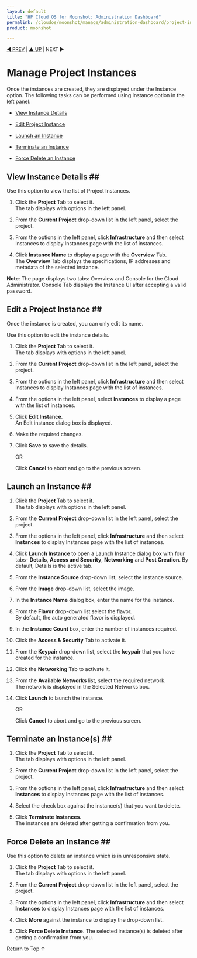 ```yaml
---
layout: default
title: "HP Cloud OS for Moonshot: Administration Dashboard"
permalink: /cloudos/moonshot/manage/administration-dashboard/project-instances/
product: moonshot

---
```


<script>

function PageRefresh {
onLoad="window.refresh"
}

PageRefresh();

</script>

<p style="font-size: small;"> <a href="/cloudos/moonshot/manage/">&#9664; PREV</a> | <a href="/cloudos/moonshot/manage">&#9650; UP</a> | NEXT &#9654;</p>

# Manage Project Instances #

Once the instances are created, they are displayed under the Instance option. The following tasks can be performed using Instance option in the left panel:

* <a href="#View Instance Details">View Instance Details</a>

* <a href="#Edit Project Instance">Edit Project Instance</a>

* <a href="#Launch an Instance">Launch an Instance</a>

* <a href="#Terminate an Instance">Terminate an Instance</a>

* <a href="#Force Delete an Instance">Force Delete an Instance</a>


## View Instance Details ##<a name="View Instance Details"></a>

Use this option to view the list of Project Instances.

1.	Click the **Project** Tab to select it.<br>
The tab displays with options in the left panel.</br>

2.	From the **Current Project** drop-down list in the left panel, select the project.

3.	From the options in the left panel, click **Infrastructure** and then select Instances to display Instances page with the list of instances.

4.	Click **Instance Name** to display a page with the **Overview** Tab.<br>
The **Overview** Tab displays the specifications, IP addresses and metadata of the selected instance.</br>

**Note**: The page displays two tabs: Overview and Console for the Cloud Administrator. Console Tab displays the Instance UI after accepting a valid password. 

## Edit a Project Instance ##<a name="Edit Project Instance"></a>

Once the instance is created, you can only edit its name.

Use this option to edit the instance details.

1.	Click the **Project** Tab to select it.<br>
The tab displays with options in the left panel.</br>

2.	From the **Current Project** drop-down list in the left panel, select the project.

3.	From the options in the left panel, click **Infrastructure** and then select Instances to display Instances page with the list of instances.

4.	From the options in the left panel, select **Instances** to display a page with the list of instances.

5.	Click **Edit Instance**.<br>
An Edit instance dialog box is displayed.</br>

6.	Make the required changes.

7.	Click **Save** to save the details.

    OR

    Click **Cancel** to abort and go to the previous screen.

## Launch an Instance ##<a name="Launch an Instance"></a>

1.	Click the **Project** Tab to select it.<br>
The tab displays with options in the left panel.</br>

2.	From the **Current Project** drop-down list in the left panel, select the project.

3.	From the options in the left panel, click **Infrastructure** and then select **Instances** to display Instances page with the list of instances.

4.	Click **Launch Instance** to open a Launch Instance dialog box with four tabs- **Details**, **Access and Security**, **Networking** and **Post Creation**. By default, Details is the active tab.

5.	From the **Instance Source** drop-down list, select the instance source.

6.	From the **Image** drop-down list, select the image.

7.	In the **Instance Name** dialog box, enter the name for the instance.

8.	From the **Flavor** drop-down list select the flavor.<br>
By default, the auto generated flavor is displayed.</br>

9.	In the **Instance Count** box, enter the number of instances required.

10.	Click the **Access & Security** Tab to activate it.

11.	From the **Keypair** drop-down list, select the **keypair** that you have created for the instance.

12.	Click the **Networking** Tab to activate it.

13.	From the **Available Networks** list, select the required network.<br>
The network is displayed in the Selected Networks box.</br>

14.	Click **Launch** to launch the instance.

    OR
    
    Click **Cancel** to abort and go to the previous screen.

## Terminate an Instance(s) ##<a name="Terminate an Instance"></a>

1.	Click the **Project** Tab to select it.<br>
The tab displays with options in the left panel.</br>

2.	From the **Current Project** drop-down list in the left panel, select the project.

3.	From the options in the left panel, click **Infrastructure** and then select **Instances** to display Instances page with the list of instances.

4.	Select the check box against the instance(s) that you want to delete.

5.	Click **Terminate Instances**.<br>
The instances are deleted after getting a confirmation from you.</br>

## Force Delete an Instance ##<a name="Force Delete an Instance"></a>

Use this option to delete an instance which is in unresponsive state.

1.	Click the **Project** Tab to select it.<br>
The tab displays with options in the left panel.</br>

2.	From the **Current Project** drop-down list in the left panel, select the project.

3.	From the options in the left panel, click **Infrastructure** and then select **Instances** to display Instances page with the list of instances.

4.	Click **More** against the instance to display the drop-down list.

5.	Click **Force Delete Instance**.
The selected instance(s) is deleted after getting a confirmation from you.


<a href="#top" style="padding:14px 0px 14px 0px; text-decoration: none;"> Return to Top &#8593; </a>
